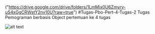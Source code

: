 ("https://drive.google.com/drive/folders/1LmMix0U6Zmyrv-uS4xGgCRWstY2nv10U?raw=true") #Tugas-Pbo-Pert-4-Tugas-2
Tugas Pemograman berbasis Object pertemuan ke 4 tugas 

![alt text](https://drive.google.com/drive/folders/1LmMix0U6Zmyrv-uS4xGgCRWstY2nv10U?raw=true)
